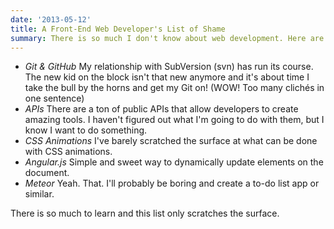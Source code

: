 ```yaml
---
date: '2013-05-12'
title: A Front-End Web Developer's List of Shame
summary: There is so much I don't know about web development. Here are the languages or practices I hope to learn in the near future.
---
```

* *Git & GitHub*
My relationship with SubVersion (svn) has run its course. The new kid on the block isn't that new anymore and it's about time I take the bull by the horns and get my Git on! (WOW! Too many clichés in one sentence)
* *APIs*
There are a ton of public APIs that allow developers to create amazing tools. I haven't figured out what I'm going to do with them, but I know I want to do something.
* *CSS Animations*
I've barely scratched the surface at what can be done with CSS animations.
* *Angular.js*
Simple and sweet way to dynamically update elements on the document.
* *Meteor*
Yeah. That. I'll probably be boring and create a to-do list app or similar.

There is so much to learn and this list only scratches the surface.